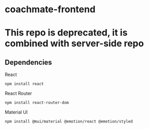 # coachmate-frontend

# This repo is deprecated, it is combined with server-side repo

## Dependencies

React
```
npm install react
```

React Router
```
npm install react-router-dom
```

Material UI
```
npm install @mui/material @emotion/react @emotion/styled
```
